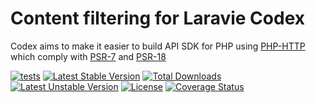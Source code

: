Content filtering for Laravie Codex
==============

Codex aims to make it easier to build API SDK for PHP using [PHP-HTTP](https://php-http.org) which comply with [PSR-7](https://www.php-fig.org/psr/psr-7/) and [PSR-18](https://www.php-fig.org/psr/psr-18/)

[![tests](https://github.com/laravie/codex-filter/workflows/tests/badge.svg?branch=1.x)](https://github.com/laravie/codex-filter/actions?query=workflow%3Atests+branch%3A1.x)
[![Latest Stable Version](https://poser.pugx.org/laravie/codex-filter/v/stable)](https://packagist.org/packages/laravie/codex-filter)
[![Total Downloads](https://poser.pugx.org/laravie/codex-filter/downloads)](https://packagist.org/packages/laravie/codex-filter)
[![Latest Unstable Version](https://poser.pugx.org/laravie/codex-filter/v/unstable)](https://packagist.org/packages/laravie/codex-filter)
[![License](https://poser.pugx.org/laravie/codex-filter/license)](https://packagist.org/packages/laravie/codex-filter)
[![Coverage Status](https://coveralls.io/repos/github/laravie/codex-filter/badge.svg?branch=1.x)](https://coveralls.io/github/laravie/codex-filter?branch=1.x)
